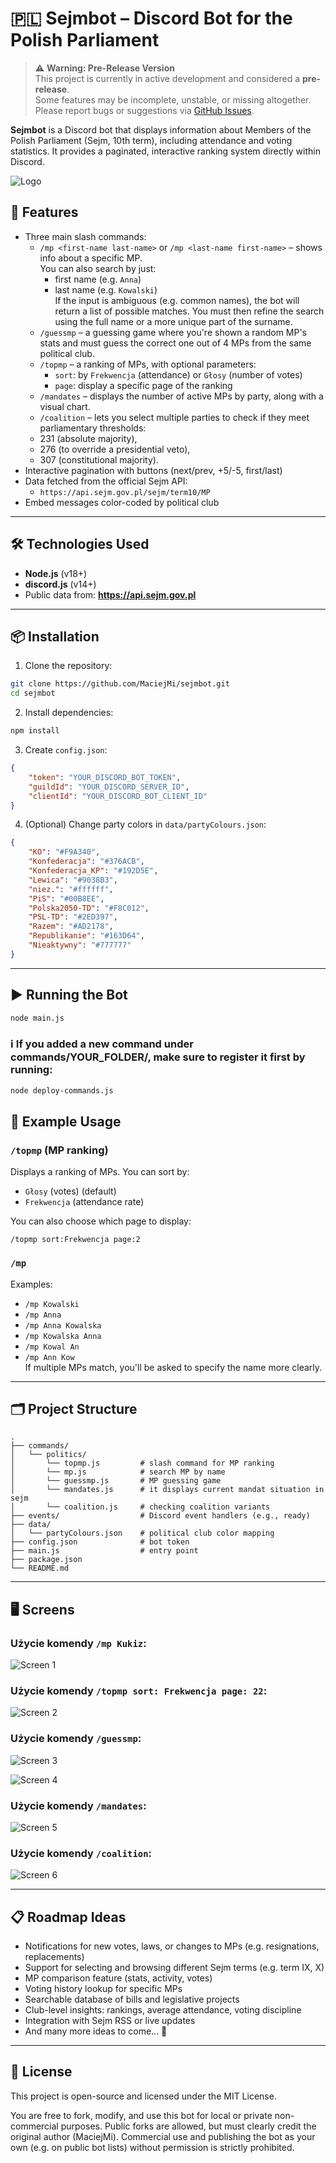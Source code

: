 # 🇵🇱 Sejmbot – Discord Bot for the Polish Parliament

> ⚠️ **Warning: Pre-Release Version**  
> This project is currently in active development and considered a **pre-release**.  
> Some features may be incomplete, unstable, or missing altogether.  
> Please report bugs or suggestions via [GitHub Issues](https://github.com/MaciejMi/sejmbot/issues).

**Sejmbot** is a Discord bot that displays information about Members of the Polish Parliament (Sejm, 10th term), including attendance and voting statistics. It provides a paginated, interactive ranking system directly within Discord.

![Logo](./data/banner.png)

## 🧠 Features

- Three main slash commands:
  - `/mp <first-name last-name>` or `/mp <last-name first-name>` – shows info about a specific MP.  
    You can also search by just:
    - first name (e.g. `Anna`)
    - last name (e.g. `Kowalski`)  
      If the input is ambiguous (e.g. common names), the bot will return a list of possible matches. You must then refine the search using the full name or a more unique part of the surname.
  - `/guessmp` – a guessing game where you're shown a random MP's stats and must guess the correct one out of 4 MPs from the same political club.
  - `/topmp` – a ranking of MPs, with optional parameters:
    - `sort`: by `Frekwencja` (attendance) or `Głosy` (number of votes)
    - `page`: display a specific page of the ranking
  - `/mandates` – displays the number of active MPs by party, along with a visual chart.
  - `/coalition` – lets you select multiple parties to check if they meet parliamentary thresholds:
  - 231 (absolute majority),
  - 276 (to override a presidential veto),
  - 307 (constitutional majority).
- Interactive pagination with buttons (next/prev, +5/-5, first/last)
- Data fetched from the official Sejm API:
  - `https://api.sejm.gov.pl/sejm/term10/MP`
- Embed messages color-coded by political club

---

## 🛠️ Technologies Used

- **Node.js** (v18+)
- **discord.js** (v14+)
- Public data from: **https://api.sejm.gov.pl**

---

## 📦 Installation

1. Clone the repository:

```bash
git clone https://github.com/MaciejMi/sejmbot.git
cd sejmbot
```

2. Install dependencies:

```bash
npm install
```

3. Create `config.json`:

```json
{
	"token": "YOUR_DISCORD_BOT_TOKEN",
	"guildId": "YOUR_DISCORD_SERVER_ID",
	"clientId": "YOUR_DISCORD_BOT_CLIENT_ID"
}
```

4. (Optional) Change party colors in `data/partyColours.json`:

```json
{
	"KO": "#F9A340",
	"Konfederacja": "#376ACB",
	"Konfederacja_KP": "#192D5E",
	"Lewica": "#9038B3",
	"niez.": "#ffffff",
	"PiS": "#00B8EE",
	"Polska2050-TD": "#F8C012",
	"PSL-TD": "#2ED397",
	"Razem": "#AD2178",
	"Republikanie": "#163D64",
	"Nieaktywny": "#777777"
}
```

---

## ▶️ Running the Bot

```bash
node main.js
```

### ℹ️ If you added a new command under commands/YOUR_FOLDER/, make sure to register it first by running:

```bash
node deploy-commands.js
```

## 🧪 Example Usage

### `/topmp` (MP ranking)

Displays a ranking of MPs. You can sort by:

- `Głosy` (votes) (default)
- `Frekwencja` (attendance rate)

You can also choose which page to display:

```
/topmp sort:Frekwencja page:2
```

### `/mp`

Examples:

- `/mp Kowalski`
- `/mp Anna`
- `/mp Anna Kowalska`
- `/mp Kowalska Anna`
- `/mp Kowal An`
- `/mp Ann Kow`  
  If multiple MPs match, you'll be asked to specify the name more clearly.

---

## 🗂 Project Structure

```
.
├── commands/
│   └── politics/
│       └── topmp.js         # slash command for MP ranking
│       └── mp.js            # search MP by name
│       └── guessmp.js       # MP guessing game
│       └── mandates.js      # it displays current mandat situation in sejm
│       └── coalition.js     # checking coalition variants
├── events/                  # Discord event handlers (e.g., ready)
├── data/
│   └── partyColours.json    # political club color mapping
├── config.json              # bot token
├── main.js                  # entry point
├── package.json
└── README.md
```

---

## 🖥️ Screens

### Użycie komendy `/mp Kukiz`:

![Screen 1](./data/screen.png)

### Użycie komendy `/topmp sort: Frekwencja page: 22`:

![Screen 2](./data/screen2.png)

### Użycie komendy `/guessmp`:

![Screen 3](./data/screen3.png)

![Screen 4](./data/screen4.png)

### Użycie komendy `/mandates`:

![Screen 5](./data/screen5.png)

### Użycie komendy `/coalition`:

![Screen 6](./data/screen6.png)

---

## 📋 Roadmap Ideas

- Notifications for new votes, laws, or changes to MPs (e.g. resignations, replacements)
- Support for selecting and browsing different Sejm terms (e.g. term IX, X)
- MP comparison feature (stats, activity, votes)
- Voting history lookup for specific MPs
- Searchable database of bills and legislative projects
- Club-level insights: rankings, average attendance, voting discipline
- Integration with Sejm RSS or live updates
- And many more ideas to come... 🚀

---

## 📄 License

This project is open-source and licensed under the MIT License.

You are free to fork, modify, and use this bot for local or private non-commercial purposes.
Public forks are allowed, but must clearly credit the original author (MaciejMi).
Commercial use and publishing the bot as your own (e.g. on public bot lists) without permission is strictly prohibited.
